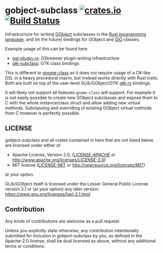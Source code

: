 # gobject-subclass [![crates.io](https://img.shields.io/crates/v/gobject-subclass.svg)](https://crates.io/crates/gobject-subclass) [![Build Status](https://travis-ci.org/sdroege/gobject-subclass.svg?branch=master)](https://travis-ci.org/sdroege/gobject-subclass)

Infrastructure for writing [GObject](https://developer.gnome.org/gobject/stable/)
subclasses in the [Rust programming language](https://www.rust-lang.org/), and (in the future)
bindings for GObject and [GIO](https://developer.gnome.org/gio/stable/)
classes.

Example usage of this can be found here

 * [gst-plugin-rs](https://github.com/sdroege/gst-plugin-rs): GStreamer plugin
   writing infrastructure
 * [gtk-subclass](https://github.com/sdroege/gtk-subclass): GTK class bindings

This is different to [gnome-class](https://gitlab.gnome.org/federico/gnome-class)
as it does not require usage of a C#-like DSL in a heavy procedural macro, but
instead works directly with Rust traits. Both are built on top of the
user-level GLib/GObject/GTK [gtk-rs](http://www.gtk-rs.org) bindings.

It will likely not support all features `gnome-class` will support. For
example it is not easily possible to create new GObject subclasses and expose
them to C with the whole instance/class struct and allow adding new virtual
methods. Subclassing and overriding of existing GObject virtual methods from C
however is perfectly possible.

## LICENSE

gobject-subclass and all crates contained in here that are not listed below are
licensed under either of

 * Apache License, Version 2.0, ([LICENSE-APACHE](LICENSE-APACHE) or
   http://www.apache.org/licenses/LICENSE-2.0)
 * MIT license ([LICENSE-MIT](LICENSE-MIT) or
   http://opensource.org/licenses/MIT)

at your option.

GLib/GObject itself is licensed under the Lesser General Public License version
2.1 or (at your option) any later version:
https://www.gnu.org/licenses/lgpl-2.1.html

## Contribution

Any kinds of contributions are welcome as a pull request.

Unless you explicitly state otherwise, any contribution intentionally submitted
for inclusion in gobject-subclass by you, as defined in the Apache-2.0 license, shall be
dual licensed as above, without any additional terms or conditions.
